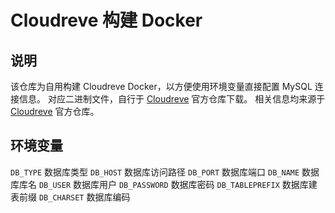 # Cloudreve 构建 Docker

## 说明
该仓库为自用构建 Cloudreve Docker，以方便使用环境变量直接配置 MySQL 连接信息。
对应二进制文件，自行于 [Cloudreve](https://github.com/cloudreve/Cloudreve) 官方仓库下载。
相关信息均来源于 [Cloudreve](https://github.com/cloudreve/Cloudreve) 官方仓库。

## 环境变量

`DB_TYPE` 数据库类型
`DB_HOST` 数据库访问路径
`DB_PORT` 数据库端口
`DB_NAME` 数据库库名
`DB_USER` 数据库用户
`DB_PASSWORD` 数据库密码
`DB_TABLEPREFIX` 数据库建表前缀
`DB_CHARSET` 数据库编码
